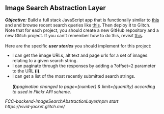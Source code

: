 ## Image Search Abstraction Layer
<b><i>Objective:</i></b> Build a full stack JavaScript app that is functionally similar to 
[this](https://cryptic-ridge-9197.herokuapp.com/api/imagesearch/lolcats%20funny?offset=10)
and and browse recent search queries like 
[this]( https://cryptic-ridge-9197.herokuapp.com/api/latest/imagesearch/).
 Then deploy it to Glitch.<br>
Note that for each project, you should create a new GitHub repository and a new Glitch 
project. If you can't remember how to do this, revisit 
[this](https://freecodecamp.org/challenges/get-set-for-our-api-development-projects).<br>
<br>
Here are the specific <b><i>user stories</i></b> you should implement for this project:
<br>
 - I can get the image URLs, alt text and page urls for a set of images relating to a given search string.
 - I can paginate through the responses by adding a ?offset=2 parameter to the URL <b>(i)</b>.
 - I can get a list of the most recently submitted search strings.
<br><br>
<b>(i)</b><i>pagination changed to page={number} & limit={quantity} according to used in Flickr API scheme.
<p><i>FCC-backend-ImageSearchAbstractionLayer/npm start</i>
<br>
<i>https://vivid-jacket.glitch.me/</i>